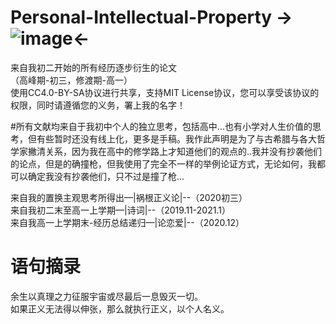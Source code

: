 # Personal-Intellectual-Property  ->![image](https://upload.wikimedia.org/wikipedia/commons/thumb/d/d0/CC-BY-SA_icon.svg/88px-CC-BY-SA_icon.svg.png)<-
来自我初二开始的所有经历逐步衍生的论文  
（高峰期-初三，修渡期-高一）  
使用CC4.0-BY-SA协议进行共享，支持MIT License协议，您可以享受该协议的权限，同时请遵循您的义务，署上我的名字！

#所有文献均来自于我初中个人的独立思考，包括高中...也有小学对人生价值的思考，但有些暂时还没有线上化，更多是手稿。我作此声明是为了与古希腊与各大哲学家撇清关系，因为我在高中的修学路上才知道他们的观点的..我并没有抄袭他们的论点，但是的确撞枪，但我使用了完全不一样的举例论证方式，无论如何，我都可以确定我没有抄袭他们，只不过是撞了枪...
  
来自我的置换主观思考所得出—|祸根正义论|--（2020初三）  
来自我初二末至高一上学期—|诗词|--（2019.11-2021.1）  
来自我高一上学期末-经历总结递归—|论恋爱|--（2020.12）  
  
# 语句摘录  
余生以真理之力征服宇宙或尽最后一息毁灭一切。  
如果正义无法得以伸张，那么就执行正义，以个人名义。  
